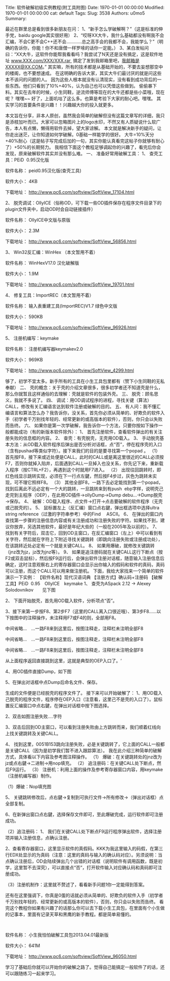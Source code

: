 Title: 软件破解初级实例教程(附工具附图)
Date: 1970-01-01 00:00:00
Modified: 1970-01-01 00:00:00
cat: default
Tags: 
Slug: 3538
Authors: u0mo5 
Summary: 






最近在群里总是看到很多新朋友在问：
1、“新手怎么学破解啊？”（这是标准的伸手党，baidu google其实很好用）
2、“哎呀XX大牛，我什么基础都没有啊我不会汇编，不会C更不会C++还不会…………总之高手会的我都不会，我能学么？”（明确的告诉你，你能！你不和唐僧一样罗嗦的话你一定能。）
3、某白发帖问曰：“XX大牛，这软件你能帮我看看吗？我尝试了N天还是没有搞定，这是软件地址 www.XXX.com/XXX/XXX.rar  搞定了发到我邮箱里吧，我邮箱是XXXXX@XX.COM。”
其实嘛，所有的技术都是从基础开始的，不要去妄想那空中的楼阁，也不要想速成。
在这明确的告诉大家，其实大牛们最讨厌的就是问这些本不该问的问题的人。
因为这些人根本就没有认清现实，没有看到成功背后的一些东西。他们只看到了10%+40%，认为自己也可以凭借这些做到。
偷偷暴下料。其实在去年的时候，小生同鞋，逆流师傅等现在的大牛还都是些小菜哦，现在呢？ 嘿嘿~~
好了，上面叽咕了这么多。也算是考验下大家的耐心吧。嘿嘿。
其实学习的首要条件是兴趣！！兴趣越大你的投入就更多。

本文旨在分享，非本人原创，虽然我会简单的破解但没有这篇文章写的详细，我只是添枝加叶而已。大家可以忽略图片上的logo水印，不然又有人质疑说什么软广告，本人有点懒，懒得用软件去掉，望大家谅解。
本文就是解决新手的疑问，让你走出迷茫，让你知道如何学破解。0基础一样能学的很好。
大牛=10%天分+40%耐心（这是帖子写完成后加的一句，其实你能认真看完这帖子你就够有耐心了）+50%的长期努力。
我相信下面这个教程足够调起你的兴趣了，看完后你会发现，原来破解软件其实并没有那么难。
一、 准备好常用破解工具：
1、 查壳工具：PEiD  0.95汉化版


软件名称：
peid0.95汉化版(查壳工具)


软件大小：
4KB 



下载地址：
http://www.pc6.com/softview/SoftView_17104.html


2、 脱壳调试：OllyICE（俗称OD，可下载一些OD插件保存在程序文件目录下的plugin文件夹中，启动OD时会自动链接插件）


软件名称：
OllyICE中文版与原版


软件大小：
2.3M 



下载地址：
http://www.pc6.com/softview/SoftView_56856.html


3、 Win32反汇编：WinHex （本文暂用不着）


软件名称：
WinHexV17.0 汉化破解版


软件大小：
1.9M 



下载地址：
http://www.pc6.com/softview/SoftView_19701.html


4、 修复工具：ImportREC（本文暂用不着）


软件名称：
输入表重建工具(ImportREC)V1.7 绿色中文版


软件大小：
590KB 



下载地址：
http://www.pc6.com/softview/SoftView_96926.html


5、 注册机编写：keymake



软件名称：
注册机编写器keymakev2.0


软件大小：
969KB 



下载地址：
http://www.pc6.com/softview/SoftView_4299.html


够了，初学不宜太多。新手所有的工具在小生工具包里都有（赞下小生同鞋的无私奉献）
二、 壳的概念：关于壳的介绍文章很多，很多初学者还不知道壳是什么，那么你就暂且这样通俗的去理解：壳就是软件的包装外壳。
三、 脱壳：顾名思义，我就不多说了。
四、 调试：用OD调试程序的进程，寻找关键（算法）CALL，修改有关汇编语言达到软件注册或破解的目的。
五、 有人问：我不懂汇编语言和算法怎么办？我告诉你，没关系，首先你必须从简单的、好欺负的软件入手（初学者千万别找年轻的、经常更新的或高版本的软件），否则，你只会以失败而告终。
六、 如果你是第一次学破解，我告诉你一个方法，只要你按如下操作一般都能成功（有的新版本软件除外）：
1、 首先注册软件，查看软件弹出的有关注册失败的信息框的内容。
2、 查壳：有壳脱壳，无壳用OD载入。
3、 手动脱壳基本方法：从OD载入软件程序后弹出是否分析对话框，点“否”，停在程序壳的入口（含有pushad等类似字符）。接下来我们的目的是要寻找第一个popad 。
（1） 首先按F8，接下来或近处便是CALL，此时的CALL或是离这里很近的CALL必须按F7，否则你就掉入陷井，后面遇到CALL一旦掉入也没关系，你先记下来，重新载入程序（按CTRL+F2），再遇到这个时就用F7进入。
（2） 出现往回跳转时，即红色线显示跳转实现，必须在下一行点左鍵，然后按F4步过，灰色为跳转未实现，可不理它照样F8。
（3） 其他全部F8，一路下去必定能找到第一个popad，找到后离此不远必定有一个大的跳转，一旦跳转来到有push  ebp字样，说明壳己走完到主程序（OEP），在此用OD插件→ollyDump→Dump debu…→Dump脱壳→保存。
4、 破解：OD载入程序、点文件→打开→点击要破解的软件程序（无壳或己脱壳的）。
5、 鼠标置左上（反汇编）窗口点右鍵，弹出框选项中选择ultra string reference（过激的字符串参考）中的Find 　ASCII。
6、 在弹出的窗口内查找第一步骤的注册信息内容或有关注册成功和注册失败的字符。如果找不到，建议你放弃，另选其他软件，最好是年纪大些的（一般在2005年及以前的）。
7、 找到有关字符后，双击它，回到OD主窗口，在反汇编窗口（左上）中可以看到有关字符，然后就在字符上下附近寻找关键跳转（即跳向注册失败或注册成功处），在该跳转近处必定有一个就是关键CALL。
8、 如果用爆破，就修改关键跳转（jnz改为jz，jz改为jnz等）。
9、 如果是追注册码就在关键CALL这行下断点（按F2或双击鼠标），然后按F9运行后，会弹出软件注册对话框，随意输入注册信息后确定，这时注意观察右上的寄存器窗口会显示出你输入的假码和软件的真码，真码可以注册，而这个CALL可以用来做注册机。
下面，我给大家找来一个简单的软件演示一下实例：
【软件名称】现代汉语词典
【注册方式】确认码+注册码
【破解工具】PEiD  0.95　OllyICE　keymake
1、 查壳为ASpack 2.12 -&gt; Alexey Solodovnikov　　见下图

2、 下面开始脱壳，首先用OD载入软件，分析项点“否”。

3、接下来第一步按F8、第2步F7（这里的CALL离入口很近哦）、第3步F8……以下按图中的注释操作，未注释用F7或F4的则，全部用F8。

中间省略…　…一路F8来到这里后，按图注释走，注释栏未注明全部F8

中间省略…　…一路F8来到这里后，按图注释走，注释栏未注明全部F8

中间省略…　…一路F8来到这里后，按图注释走，注释栏未注明全部F8

从上面程序返回直接跳到这里，这就是典型的OEP入口了。‘

4、用OD插件直接Dump，如下图

5、在弹出对话框中点Dump后命名文件、保存。

生成的文件便是已经脱壳的程序文件了。
接下来可以开始破解了：
1、用OD载入己脱壳的程序文件，程序停在OEP入口（注意看，这里己不是壳的入口了）。鼠标置反汇编窗口中点右鍵，在弹出对话框中按下图选择。

2、双击如图注册失败….字符

3、双击后回到OD主窗口，可以看到注册失败由上方跳转而来，我们顺着红线向上找关键跳转及关键CALL。

4、 找到这里，0051B153跳向注册失败，必是关键跳转了，它上面的CALL一般都是关键CALL（因为是初学我们暂不进入跟踪算法）。
我在此介绍三种简单的破解方式，具体看以下内容及参考图注释操作。
（1） 爆破：在关键跳转处的jnz改为jz或点右鍵→二进制→用nop填充。
（2） 追注册码：在关键CALL处下断点，然后F9运行。
（3） 注册机：利用上面的操作及参考寄存器窗口内容，用keymake（注册机编写器）制作。

（1）爆破：Nop填充图


5、 关键跳转修改后，点右鍵→复制到可执行文件→所有修改→（弹出对话框）点全部复制。

6、在新弹出窗口点右鍵，选择保存文件即可，至此爆破完成，运行软件即可注册成功。

（2）追注册码：
1、 我们在关键CALL处下断点F9运行程序弹出软件，选择注册项并输入注册信息，点确认注册。

2、查看寄存器窗口，这里显示软件的真假码。KKK为我这里输入的码假，在第三行EDX处显示的为真码（注意：这里的真码与输入的确认码对应）。另须说明：当点确认注册后，OD会陆续弹出几个出错的对话框（说明软件有调用函数，既是初学，这里暂不去深究），可以直接点“否”，打开软件输入对应确认码和真码即可注册成功。

（3）注册机制作：这里就不赘述了，看看新手问题1你一定能得到答案。

还有在这里强调下，你真是0蛋的话就必须从简单的、好欺负的软件入手（初学者千万别找年轻的、经常更新的或高版本的软件），否则，你只会以失败而告终。
看完这个教程你如果有兴趣了的话那么你可以去下载小生工具包，在里面有个小生做的记事本，里面有记录天草和黑鹰的新手教程。都是简单易懂的。 

 


软件名称：
小生我怕怕破解工具包2013.04.01最新版


软件大小：
641M 



下载地址：
http://www.pc6.com/softview/SoftView_96050.html


学习了基础后你就可以开始你的破解之路了。觉得自己能搞定一般软件了的话，还可以跟随练习一起来学习。
